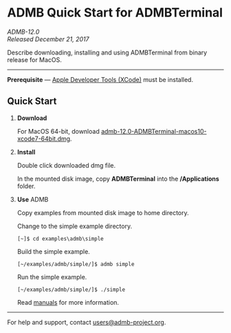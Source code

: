 # ADMB Quick Start for ADMBTerminal

*ADMB-12.0*  
*Released December 21, 2017*  

Describe downloading, installing and using ADMBTerminal from binary release for MacOS.

---

**Prerequisite** &mdash; [Apple Developer Tools (XCode)](https://developer.apple.com/xcode/) must be installed.

Quick Start
-----------

1. **Download**

   For MacOS 64-bit, download [admb-12.0-ADMBTerminal-macos10-xcode7-64bit.dmg](https://github.com/admb-project/admb/releases/download/admb-12.0/admb-12.0-ADMBTerminal-macos10-xcode7-64bit.dmg).

2. **Install**

   Double click downloaded dmg file. 

   In the mounted disk image, copy **ADMBTerminal** into the **/Applications** folder.

3. **Use** ADMB

   Copy examples from mounted disk image to home directory.

   Change to the simple example directory.

   ```
   [~]$ cd examples\admb\simple
   ```

   Build the simple example.

   ```
   [~/examples/admb/simple/]$ admb simple
   ```

   Run the simple example.

   ```
   [~/examples/admb/simple/]$ ./simple
   ```

   Read [manuals](http://www.admb-project.org/docs/manuals/) for more information.

---
For help and support, contact <users@admb-project.org>.
